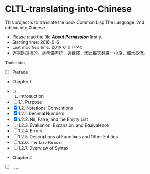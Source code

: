 # CLTL-translating-into-Chinese
This project is to translate the book Common Lisp The Language: 2nd edition into Chinese.
- Please read the file ***About Permission*** firstly.
- Starting time: 2016-6-6
- Last modified time: 2016-6-9 14:49
- 近期是這樣的，邊準備考研，邊翻譯，因此每天翻譯一小段，細水長流。

Task lists:
- [ ] Preface
- Chapter 1
- [ ] 1. Introduction
- [ ] 1.1. Purpose
- [x] 1.2. Notational Conventions
- [x] 1.2.1. Decimal Numbers
- [x] 1.2.2. Nil, False, and the Empty List
- [ ] 1.2.3. Evaluation, Expansion, and Equivalence
- [ ] 1.2.4. Errors
- [ ] 1.2.5. Descriptions of Functions and Other Entities
- [ ] 1.2.6. The Lisp Reader
- [ ] 1.2.7. Overview of Syntax 
- Chapter 2
- [ ] ......
